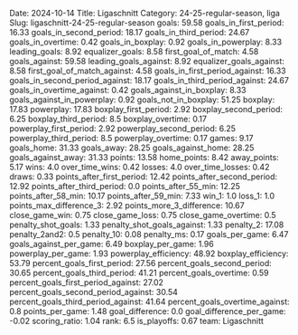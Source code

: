 Date: 2024-10-14
Title: Ligaschnitt
Category: 24-25-regular-season, liga
Slug: ligaschnitt-24-25-regular-season
goals: 59.58
goals_in_first_period: 16.33
goals_in_second_period: 18.17
goals_in_third_period: 24.67
goals_in_overtime: 0.42
goals_in_boxplay: 0.92
goals_in_powerplay: 8.33
leading_goals: 8.92
equalizer_goals: 8.58
first_goal_of_match: 4.58
goals_against: 59.58
leading_goals_against: 8.92
equalizer_goals_against: 8.58
first_goal_of_match_against: 4.58
goals_in_first_period_against: 16.33
goals_in_second_period_against: 18.17
goals_in_third_period_against: 24.67
goals_in_overtime_against: 0.42
goals_against_in_boxplay: 8.33
goals_against_in_powerplay: 0.92
goals_not_in_boxplay: 51.25
boxplay: 17.83
powerplay: 17.83
boxplay_first_period: 2.92
boxplay_second_period: 6.25
boxplay_third_period: 8.5
boxplay_overtime: 0.17
powerplay_first_period: 2.92
powerplay_second_period: 6.25
powerplay_third_period: 8.5
powerplay_overtime: 0.17
games: 9.17
goals_home: 31.33
goals_away: 28.25
goals_against_home: 28.25
goals_against_away: 31.33
points: 13.58
home_points: 8.42
away_points: 5.17
wins: 4.0
over_time_wins: 0.42
losses: 4.0
over_time_losses: 0.42
draws: 0.33
points_after_first_period: 12.42
points_after_second_period: 12.92
points_after_third_period: 0.0
points_after_55_min: 12.25
points_after_58_min: 10.17
points_after_59_min: 7.33
win_1: 1.0
loss_1: 1.0
points_max_difference_3: 2.92
points_more_3_difference: 10.67
close_game_win: 0.75
close_game_loss: 0.75
close_game_overtime: 0.5
penalty_shot_goals: 1.33
penalty_shot_goals_against: 1.33
penalty_2: 17.08
penalty_2and2: 0.5
penalty_10: 0.08
penalty_ms: 0.17
goals_per_game: 6.47
goals_against_per_game: 6.49
boxplay_per_game: 1.96
powerplay_per_game: 1.93
powerplay_efficiency: 48.92
boxplay_efficiency: 53.79
percent_goals_first_period: 27.56
percent_goals_second_period: 30.65
percent_goals_third_period: 41.21
percent_goals_overtime: 0.59
percent_goals_first_period_against: 27.02
percent_goals_second_period_against: 30.54
percent_goals_third_period_against: 41.64
percent_goals_overtime_against: 0.8
points_per_game: 1.48
goal_difference: 0.0
goal_difference_per_game: -0.02
scoring_ratio: 1.04
rank: 6.5
is_playoffs: 0.67
team: Ligaschnitt
